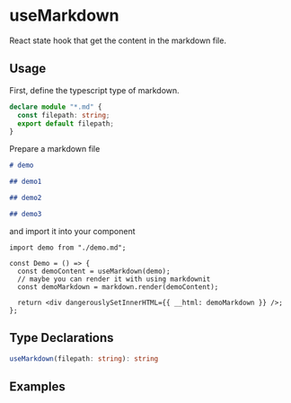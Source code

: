 # useMarkdown

React state hook that get the content in the markdown file.

## Usage

First, define the typescript type of markdown.

```ts
declare module "*.md" {
  const filepath: string;
  export default filepath;
}
```

Prepare a markdown file

```md
# demo

## demo1

## demo2

## demo3
```

and import it into your component

```tsx
import demo from "./demo.md";

const Demo = () => {
  const demoContent = useMarkdown(demo);
  // maybe you can render it with using markdownit
  const demoMarkdown = markdown.render(demoContent);

  return <div dangerouslySetInnerHTML={{ __html: demoMarkdown }} />;
};
```

## Type Declarations

```ts
useMarkdown(filepath: string): string
```

## Examples
